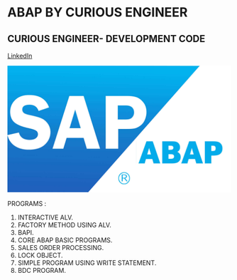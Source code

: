 # ABAP BY CURIOUS ENGINEER
## CURIOUS ENGINEER- DEVELOPMENT CODE


[LinkedIn](https://www.linkedin.com/in/rahulpillai200010)


![alt text](SAP-ABAP.jpg)


PROGRAMS : 

1. INTERACTIVE ALV.
2. FACTORY METHOD USING ALV.
3. BAPI.
4. CORE ABAP BASIC PROGRAMS.
5. SALES ORDER PROCESSING.
6. LOCK OBJECT.
7. SIMPLE PROGRAM USING WRITE STATEMENT.
8. BDC PROGRAM.
